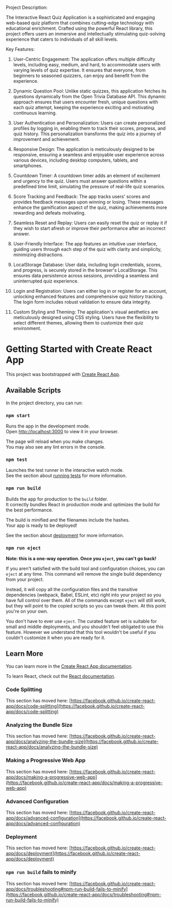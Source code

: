 Project Description:

The Interactive React Quiz Application is a sophisticated and engaging web-based quiz platform that combines cutting-edge technology with educational enrichment. Crafted using the powerful React library, this project offers users an immersive and intellectually stimulating quiz-solving experience that caters to individuals of all skill levels.


Key Features:

1. User-Centric Engagement: The application offers multiple difficulty levels, including easy, medium, and hard, to accommodate users with varying levels of quiz expertise. It ensures that everyone, from beginners to seasoned quizzers, can enjoy and benefit from the experience.

2. Dynamic Question Pool: Unlike static quizzes, this application fetches its questions dynamically from the Open Trivia Database API. This dynamic approach ensures that users encounter fresh, unique questions with each quiz attempt, keeping the experience exciting and motivating continuous learning.

3. User Authentication and Personalization: Users can create personalized profiles by logging in, enabling them to track their scores, progress, and quiz history. This personalization transforms the quiz into a journey of improvement and achievement.

4. Responsive Design: The application is meticulously designed to be responsive, ensuring a seamless and enjoyable user experience across various devices, including desktop computers, tablets, and smartphones.

5. Countdown Timer: A countdown timer adds an element of excitement and urgency to the quiz. Users must answer questions within a predefined time limit, simulating the pressure of real-life quiz scenarios.

6. Score Tracking and Feedback: The app tracks users' scores and provides feedback messages upon winning or losing. These messages enhance the gamification aspect of the quiz, making achievements more rewarding and defeats motivating.

7. Seamless Reset and Replay: Users can easily reset the quiz or replay it if they wish to start afresh or improve their performance after an incorrect answer.

8. User-Friendly Interface: The app features an intuitive user interface, guiding users through each step of the quiz with clarity and simplicity, minimizing distractions.

9. LocalStorage Database: User data, including login credentials, scores, and progress, is securely stored in the browser's LocalStorage. This ensures data persistence across sessions, providing a seamless and uninterrupted quiz experience.

10. Login and Registration: Users can either log in or register for an account, unlocking enhanced features and comprehensive quiz history tracking. The login form includes robust validation to ensure data integrity.

11. Custom Styling and Theming: The application's visual aesthetics are meticulously designed using CSS styling. Users have the flexibility to select different themes, allowing them to customize their quiz environment.



# Getting Started with Create React App

This project was bootstrapped with [Create React App](https://github.com/facebook/create-react-app).

## Available Scripts

In the project directory, you can run:

### `npm start`

Runs the app in the development mode.\
Open [http://localhost:3000](http://localhost:3000) to view it in your browser.

The page will reload when you make changes.\
You may also see any lint errors in the console.

### `npm test`

Launches the test runner in the interactive watch mode.\
See the section about [running tests](https://facebook.github.io/create-react-app/docs/running-tests) for more information.

### `npm run build`

Builds the app for production to the `build` folder.\
It correctly bundles React in production mode and optimizes the build for the best performance.

The build is minified and the filenames include the hashes.\
Your app is ready to be deployed!

See the section about [deployment](https://facebook.github.io/create-react-app/docs/deployment) for more information.

### `npm run eject`

**Note: this is a one-way operation. Once you `eject`, you can't go back!**

If you aren't satisfied with the build tool and configuration choices, you can `eject` at any time. This command will remove the single build dependency from your project.

Instead, it will copy all the configuration files and the transitive dependencies (webpack, Babel, ESLint, etc) right into your project so you have full control over them. All of the commands except `eject` will still work, but they will point to the copied scripts so you can tweak them. At this point you're on your own.

You don't have to ever use `eject`. The curated feature set is suitable for small and middle deployments, and you shouldn't feel obligated to use this feature. However we understand that this tool wouldn't be useful if you couldn't customize it when you are ready for it.

## Learn More

You can learn more in the [Create React App documentation](https://facebook.github.io/create-react-app/docs/getting-started).

To learn React, check out the [React documentation](https://reactjs.org/).

### Code Splitting

This section has moved here: [https://facebook.github.io/create-react-app/docs/code-splitting](https://facebook.github.io/create-react-app/docs/code-splitting)

### Analyzing the Bundle Size

This section has moved here: [https://facebook.github.io/create-react-app/docs/analyzing-the-bundle-size](https://facebook.github.io/create-react-app/docs/analyzing-the-bundle-size)

### Making a Progressive Web App

This section has moved here: [https://facebook.github.io/create-react-app/docs/making-a-progressive-web-app](https://facebook.github.io/create-react-app/docs/making-a-progressive-web-app)

### Advanced Configuration

This section has moved here: [https://facebook.github.io/create-react-app/docs/advanced-configuration](https://facebook.github.io/create-react-app/docs/advanced-configuration)

### Deployment

This section has moved here: [https://facebook.github.io/create-react-app/docs/deployment](https://facebook.github.io/create-react-app/docs/deployment)

### `npm run build` fails to minify

This section has moved here: [https://facebook.github.io/create-react-app/docs/troubleshooting#npm-run-build-fails-to-minify](https://facebook.github.io/create-react-app/docs/troubleshooting#npm-run-build-fails-to-minify)
